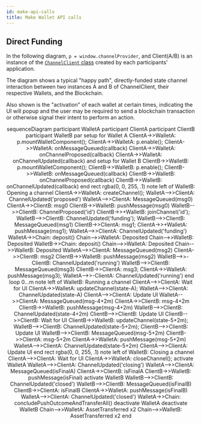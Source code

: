 ```yaml
---
id: make-api-calls
title: Make Wallet API calls
---
```


## Direct Funding

In the following diagram, `p = window.channelProvider`, and Client(A/B) is an instance of the [`ChannelClient` class](../channel-client-api/channel-client.channelclient) created by each participants' application.

The diagram shows a typical "happy path", directly-funded state channel interaction between two instances A and B of ChannelClient, their respective Wallets, and the Blockchain.

Also shown is the "activation" of each wallet at certain times, indicating the UI will popup and the user may be required to send a blockchain transaction or otherwise signal their intent to perform an action.

<div class="mermaid" align="center">
sequenceDiagram
participant WalletA
participant ClientA
participant ClientB
participant WalletB
    par setup for Wallet A
        ClientA->>WalletA: p.mountWalletComponent();
        ClientA->>WalletA: p.enable();
        ClientA->>WalletA: onMessageQueued(callback)
        ClientA->>WalletA: onChannelProposed(callback)
        ClientA->>WalletA: onChannelUpdated(callback)
    and setup for Wallet B
        ClientB->>WalletB: p.mountWalletComponent();
        ClientB->>WalletB: p.enable();
        ClientB->>WalletB: onMessageQueued(callback)
        ClientB->>WalletB: onChannelProposed(callback)
        ClientB->>WalletB: onChannelUpdated(callback)
    end
rect rgba(0, 0, 255, .1)
    note left of WalletB: Opening a channel
    ClientA->>WalletA: createChannel();
    WalletA-->>ClientA: ChannelUpdated('proposed')
    WalletA-->>ClientA: MessageQueued(msg0)
    ClientA->>ClientB: msg0
    ClientB->>WalletB: pushMessage(msg0)
    WalletB-->>ClientB: ChannelProposed('id')
    ClientB->>+WalletB: joinChannel('id');
    WalletB-->>ClientB: ChannelUpdated('funding');
    WalletB-->>ClientB: MessageQueued(msg1)
    ClientB->>ClientA: msg1;
    ClientA->>+WalletA: pushMessage(msg1);
    WalletA-->>ClientA: ChannelUpdated('funding')
    WalletA->>Chain: deposit()
    Chain-->>WalletA: Deposited
    Chain-->>WalletB: Deposited
    WalletB->>Chain: deposit()
    Chain-->>WalletA: Deposited
    Chain-->>WalletB: Deposited
    WalletA-->>ClientA: MessageQueued(msg2)
    ClientA->>ClientB: msg2
    ClientB->>WalletB: pushMessage(msg2)
    WalletB-->>-ClientB: ChannelUpdated('running')
    WalletB-->>ClientB: MessageQueued(msg3)
    ClientB->>ClientA: msg3;
    ClientA->>WalletA: pushMessage(msg3);
    WalletA-->>-ClientA: ChannelUpdated('running')
end
loop 0...m
    note left of WalletB: Running a channel
    ClientA-->>ClientA: Wait for UI
    ClientA->>WalletA: updateChannel(state-A);
    WalletA-->>ClientA: ChannelUpdated(state-A)
    ClientA-->>ClientA: Update UI
    WalletA-->>ClientA: MessageQueued(msg-4+2m)
    ClientA->>ClientB: msg-4+2m
    ClientB->>WalletB: pushMessage(msg-4+2m)
    WalletB-->>ClientB: ChannelUpdated(state-4+2m)
    ClientB-->>ClientB: Update UI
    ClientB-->>ClientB: Wait for UI
    ClientB->>WalletB: updateChannel(state-5+2m);
    WalletB-->>ClientB: ChannelUpdated(state-5+2m);
    ClientB-->>ClientB: Update UI
    WalletB-->>ClientB: MessageQueued(msg-5+2m)
    ClientB->>ClientA: msg-5+2m
    ClientA->>WalletA: pushMessage(msg-5+2m)
    WalletA-->>ClientA: ChannelUpdated(state-5+2m)
    ClientA-->>ClientA: Update UI
end
rect rgba(0, 0, 255, .1)
note left of WalletB: Closing a channel
    ClientA-->>ClientA: Wait for UI
    ClientA->>WalletA: closeChannel();
    activate WalletA
    WalletA-->>ClientA: ChannelUpdated('closing')
    WalletA-->>ClientA: MessageQueued(isFinalA)
    ClientA->>ClientB: isFinalA
    ClientB->>WalletB: pushMessage(isFinal)
    activate WalletB
    WalletB-->>ClientB: ChannelUpdated('closed')
    WalletB-->>ClientB: MessageQueued(isFinalB)
    ClientB->>ClientA: isFinalB
    ClientA->>WalletA: pushMessage(isFinalB)
    WalletA-->>ClientA: ChannelUpdated('closed')
    WalletA->>Chain: concludePushOutcomeAndTransferAll()
    deactivate WalletA
    deactivate WalletB
    Chain-->>WalletA: AssetTransferred x2
    Chain-->>WalletB: AssetTransferred x2
end
</div>
